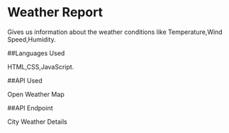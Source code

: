 # Weather Report

Gives us information about the weather conditions like Temperature,Wind Speed,Humidity.

##Languages Used

HTML,CSS,JavaScript.

##API Used

Open Weather Map

##API Endpoint

City Weather Details